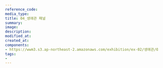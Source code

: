 ```yaml
---
reference_code:
media_type:
title: 04_생애관 패널
summary:
image:
description:
modified_at:
created_at:
components:
- https://wwm3.s3.ap-northeast-2.amazonaws.com/exhibition/ex-02/생애관/04_생애관+패널.JPG
tags:
-
---
```

